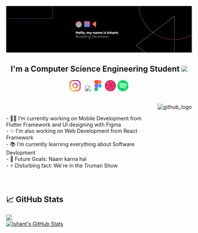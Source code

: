 
<img src="https://github.com/ishantsehrawat/ishantsehrawat/blob/main/banner.png" />
<h2 align='center'>I'm a Computer Science Engineering Student <img src="https://raw.githubusercontent.com/MartinHeinz/MartinHeinz/master/wave.gif" width="30px"></h2>

<p align='center'>
<a href="https://instagram.com/theishantsehrawat"><img height="30" src="https://github.com/ishantsehrawat/ishantsehrawat/blob/main/instagram.png?raw=true"></a>&nbsp;&nbsp;
<a href="https://www.linkedin.com/in/ishant-sehrawat-90b1341a4/"><img height="30" src="https://github.com/WaylonWalker/WaylonWalker/blob/main/icon/linkedin.png?raw=true"></a>
<a href="https://www.figma.com/@ishantsehrawat"><img height="30" src="https://github.com/ishantsehrawat/ishantsehrawat/blob/main/figma.png?raw=true"></a>
<a href="https://dribbble.com/ishantsehrawat"><img height="30" src="https://github.com/ishantsehrawat/ishantsehrawat/blob/main/dribbble.png?raw=true"></a>
<a href="https://open.spotify.com/user/mj8my8lquv3l30d6izzr0qi9l"><img height="30" src="https://github.com/ishantsehrawat/ishantsehrawat/blob/main/spotify.png?raw=true"></a>

</p>

<br>
<img align="right" alt="github_logo" height="170px" src="https://miro.medium.com/max/1020/0*7Q3yvSIv_t0ioJ-Z.gif" />
<p>
  <br>
- 👨‍💻 I’m currently working on Mobile Development from Flutter Framework and UI designing with Figma<br>
- ✨ I'm also working on Web Development from React Framework<br>
- 📚 I’m currently learning everything about Software Devlopment<br>
- 💪 Future Goals: Naam karna hai<br>
- ⚡ Disturbing fact: We're in the Truman Show <br>
  <br><br>
</p>

## &#x1f4c8; GitHub Stats
<a href="https://github.com/ishantsehrawat/ishantsehrawat">
  <img align="center" src="https://github-readme-stats.vercel.app/api/top-langs/?username=ishantsehrawat&layout=compact&title_color=ffffff&text_color=c9cacc&icon_color=2bbc8a&bg_color=1d1f21" />
</a>
<br>
<a href="https://github.com/ishantsehrawat/ishantsehrawat">
  <img align="center" src="https://github-readme-stats.vercel.app/api?username=ishantsehrawat&show_icons=true&line_height=27&count_private=true&title_color=ffffff&text_color=c9cacc&icon_color=2bbc8a&bg_color=1d1f21" alt="Ishant's GitHub Stats" />
</a>


